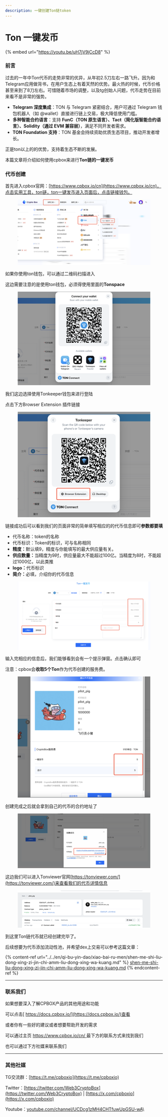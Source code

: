 ```yaml
---
description: 一键创建Ton链token
---
```


# Ton 一键发币

{% embed url="https://youtu.be/uH7jV9jCcD8" %}

### 前言

过去的一年中Ton代币的走势非常的优异，从年初2.5刀左右一路飞升。因为和Telegram应用做背书，在用户生态上有着天然的优势。最火热的时候，代币价格甚至来到了8刀左右。可惜随着市场的调整，以及tg创始人问题，代币走势在目前来看不是非常的强势。

* **Telegram 深度集成**：TON 与 Telegram 紧密结合，用户可通过 Telegram 钱包机器人（如 @wallet）直接进行链上交易，极大降低使用门槛。
* **多种智能合约语言**：支持 **FunC（TON 原生语言）、Tact（简化版智能合约语言）、Solidity（通过 EVM 兼容层）**，满足不同开发者需求。
* **TON Foundation 支持**：TON 基金会持续资助优质生态项目，推动开发者增长。

正是ton以上的的优势，支持着生态不断的发展。

本篇文章将介绍如何使用cpbox来进行**Ton链的一键发币**

### 代币创建

首先进入cpbox官网：[https://www.cpbox.io/cn](https://www.cpbox.io/cn)，点击实用工具，ton链，ton一键发币进入页面后，点击链接钱包。

<figure><img src="../../.gitbook/assets/1280X1280.PNG" alt=""><figcaption></figcaption></figure>

如果你使用ton钱包，可以通过二维码扫描进入

这边需要注意的是使用ton钱包，必须得使用里面的**Tonspace**

<figure><img src="../../.gitbook/assets/1280X1280 (1).PNG" alt=""><figcaption></figcaption></figure>

我们这边选择使用Tonkeeper钱包来进行登陆

点击下方Browser Extension 插件链接

<figure><img src="../../.gitbook/assets/d654a04e-c4eb-44ef-8d2f-de2a40e02492.png" alt=""><figcaption></figcaption></figure>

链接成功后可以看到我们的页面非常的简单填写相应的的代币信息即可**参数都要填**

* 代币名称：token的名称
* 代币标识：Token的标识，可与名称相同
* **精度：**&#x9ED8;认填9，精度与你能填写的最大供应量有关。
* **供应数量：**&#x5F53;精度为9时，供应量最大不能超过100亿。当精度为8时，不能超过1000亿，以此类推
* **logo：**&#x4EE3;币标识
* **简介：**&#x5FC5;填，介绍你的代币信息

<figure><img src="../../.gitbook/assets/b4fcd1d0-4bba-46aa-b000-8f01f7c8f5cb (1).png" alt=""><figcaption></figcaption></figure>

输入完相应的信息后，我们能够看到会有一个提示弹窗。点击确认即可

注意：cpbox会**收取5个Ton**作为代币创建的服务费。

<figure><img src="../../.gitbook/assets/5de23f75-e544-49df-95f0-f82731cc81a9.png" alt=""><figcaption></figcaption></figure>

创建完成之后就会拿到自己的代币的合约地址了

<figure><img src="../../.gitbook/assets/ba59eca7-d091-477f-997c-22bad4314c2c.png" alt=""><figcaption></figcaption></figure>

这边我们可以进入Tonviewer官网[https://tonviewer.com/](https://tonviewer.com/)来查看我们的代币详情信息

<figure><img src="../../.gitbook/assets/a3568b1b-bb65-45c6-b104-2d549c1e6baa.png" alt=""><figcaption></figcaption></figure>

到这里Ton链代币就已经创建完毕了。

后续想要为代币添加流动性池，并希望dex上交易可以参考这篇文章：

{% content-ref url="../../en/qi-bu-yin-dao/xiao-bai-ru-men/shen-me-shi-liu-dong-xing-zi-jin-chi-amm-liu-dong-xing-wa-kuang.md" %}
[shen-me-shi-liu-dong-xing-zi-jin-chi-amm-liu-dong-xing-wa-kuang.md](../../en/qi-bu-yin-dao/xiao-bai-ru-men/shen-me-shi-liu-dong-xing-zi-jin-chi-amm-liu-dong-xing-wa-kuang.md)
{% endcontent-ref %}

***

### 联系我们

如果想要深入了解CPBOX产品的其他用途和功能

可以点击[ https://docs.cpbox.io/](https://docs.cpbox.io/)查看

或者你有一些好的建议或者想要帮助开发的需求

可以通过主页 [https://www.cpbox.io/cn/ ](https://www.cpbox.io/cn/)最下方的联系方式来找到我们

也可以通过下方社媒来联系我们

***

### 其他社媒

TG交流群：[https://t.me/cpboxio](https://t.me/cpboxio)

Twitter：[https://twitter.com/Web3CryptoBox](https://twitter.com/Web3CryptoBox) | [https://x.com/cpboxio](https://x.com/cpboxio)

Youtube：[youtube.com/channel/UCDcg1zMH4CHTfuwUpGSU-wA](../../en/solana-gong-ju/solana-yi-jian-fa-bi.md)\\
